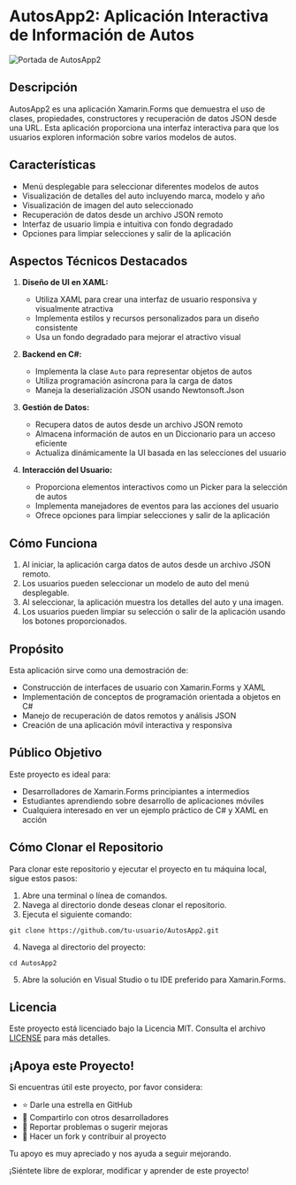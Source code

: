 # AutosApp2: Aplicación Interactiva de Información de Autos

![Portada de AutosApp2](ruta/a/tu/imagen/de/portada.jpg)

## Descripción

AutosApp2 es una aplicación Xamarin.Forms que demuestra el uso de clases, propiedades, constructores y recuperación de datos JSON desde una URL. Esta aplicación proporciona una interfaz interactiva para que los usuarios exploren información sobre varios modelos de autos.

## Características

- Menú desplegable para seleccionar diferentes modelos de autos
- Visualización de detalles del auto incluyendo marca, modelo y año
- Visualización de imagen del auto seleccionado
- Recuperación de datos desde un archivo JSON remoto
- Interfaz de usuario limpia e intuitiva con fondo degradado
- Opciones para limpiar selecciones y salir de la aplicación

## Aspectos Técnicos Destacados

1. **Diseño de UI en XAML:**
   - Utiliza XAML para crear una interfaz de usuario responsiva y visualmente atractiva
   - Implementa estilos y recursos personalizados para un diseño consistente
   - Usa un fondo degradado para mejorar el atractivo visual

2. **Backend en C#:**
   - Implementa la clase `Auto` para representar objetos de autos
   - Utiliza programación asíncrona para la carga de datos
   - Maneja la deserialización JSON usando Newtonsoft.Json

3. **Gestión de Datos:**
   - Recupera datos de autos desde un archivo JSON remoto
   - Almacena información de autos en un Diccionario para un acceso eficiente
   - Actualiza dinámicamente la UI basada en las selecciones del usuario

4. **Interacción del Usuario:**
   - Proporciona elementos interactivos como un Picker para la selección de autos
   - Implementa manejadores de eventos para las acciones del usuario
   - Ofrece opciones para limpiar selecciones y salir de la aplicación

## Cómo Funciona

1. Al iniciar, la aplicación carga datos de autos desde un archivo JSON remoto.
2. Los usuarios pueden seleccionar un modelo de auto del menú desplegable.
3. Al seleccionar, la aplicación muestra los detalles del auto y una imagen.
4. Los usuarios pueden limpiar su selección o salir de la aplicación usando los botones proporcionados.

## Propósito

Esta aplicación sirve como una demostración de:
- Construcción de interfaces de usuario con Xamarin.Forms y XAML
- Implementación de conceptos de programación orientada a objetos en C#
- Manejo de recuperación de datos remotos y análisis JSON
- Creación de una aplicación móvil interactiva y responsiva

## Público Objetivo

Este proyecto es ideal para:
- Desarrolladores de Xamarin.Forms principiantes a intermedios
- Estudiantes aprendiendo sobre desarrollo de aplicaciones móviles
- Cualquiera interesado en ver un ejemplo práctico de C# y XAML en acción

## Cómo Clonar el Repositorio

Para clonar este repositorio y ejecutar el proyecto en tu máquina local, sigue estos pasos:

1. Abre una terminal o línea de comandos.
2. Navega al directorio donde deseas clonar el repositorio.
3. Ejecuta el siguiente comando:

```
git clone https://github.com/tu-usuario/AutosApp2.git
```

4. Navega al directorio del proyecto:

```
cd AutosApp2
```

5. Abre la solución en Visual Studio o tu IDE preferido para Xamarin.Forms.

## Licencia

Este proyecto está licenciado bajo la Licencia MIT. Consulta el archivo [LICENSE](LICENSE) para más detalles.

## ¡Apoya este Proyecto!

Si encuentras útil este proyecto, por favor considera:

- ⭐ Darle una estrella en GitHub
- 🔗 Compartirlo con otros desarrolladores
- 🐛 Reportar problemas o sugerir mejoras
- 🍴 Hacer un fork y contribuir al proyecto

Tu apoyo es muy apreciado y nos ayuda a seguir mejorando.

¡Siéntete libre de explorar, modificar y aprender de este proyecto!
